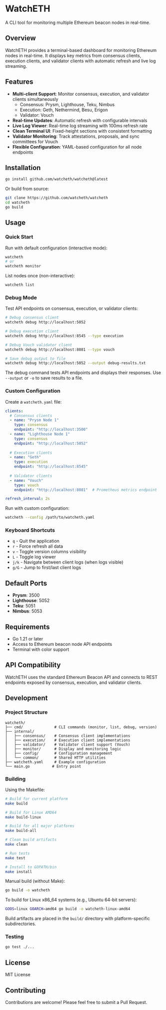 # WatchETH

A CLI tool for monitoring multiple Ethereum beacon nodes in real-time.

## Overview

WatchETH provides a terminal-based dashboard for monitoring Ethereum nodes in real-time. It displays key metrics from consensus clients, execution clients, and validator clients with automatic refresh and live log streaming.

## Features

- **Multi-client Support**: Monitor consensus, execution, and validator clients simultaneously
  - Consensus: Prysm, Lighthouse, Teku, Nimbus
  - Execution: Geth, Nethermind, Besu, Erigon
  - Validator: Vouch
- **Real-time Updates**: Automatic refresh with configurable intervals
- **Live Log Viewer**: Real-time log streaming with 100ms refresh rate
- **Clean Terminal UI**: Fixed-height sections with consistent formatting
- **Validator Monitoring**: Track attestations, proposals, and sync committees for Vouch
- **Flexible Configuration**: YAML-based configuration for all node endpoints

## Installation

```bash
go install github.com/watcheth/watcheth@latest
```

Or build from source:

```bash
git clone https://github.com/watcheth/watcheth
cd watcheth
go build
```

## Usage

### Quick Start

Run with default configuration (interactive mode):

```bash
watcheth
# or
watcheth monitor
```

List nodes once (non-interactive):

```bash
watcheth list
```

### Debug Mode

Test API endpoints on consensus, execution, or validator clients:

```bash
# Debug consensus client
watcheth debug http://localhost:5052

# Debug execution client  
watcheth debug http://localhost:8545 --type execution

# Debug Vouch validator client
watcheth debug http://localhost:8081 --type vouch

# Save debug output to file
watcheth debug http://localhost:5052 --output debug-results.txt
```

The debug command tests API endpoints and displays their responses. Use `--output` or `-o` to save results to a file.

### Custom Configuration

Create a `watcheth.yaml` file:

```yaml
clients:
  # Consensus clients
  - name: "Prysm Node 1"
    type: consensus
    endpoint: "http://localhost:3500"
  - name: "Lighthouse Node 1"
    type: consensus
    endpoint: "http://localhost:5052"
    
  # Execution clients
  - name: "Geth"
    type: execution
    endpoint: "http://localhost:8545"
    
  # Validator clients
  - name: "Vouch"
    type: vouch
    endpoint: "http://localhost:8081"  # Prometheus metrics endpoint

refresh_interval: 2s
```

Run with custom configuration:

```bash
watcheth --config /path/to/watcheth.yaml
```

### Keyboard Shortcuts

- `q` - Quit the application
- `r` - Force refresh all data
- `v` - Toggle version columns visibility
- `L` - Toggle log viewer
- `j/k` - Navigate between client logs (when logs visible)
- `g/G` - Jump to first/last client logs

## Default Ports

- **Prysm**: 3500
- **Lighthouse**: 5052
- **Teku**: 5051
- **Nimbus**: 5053

## Requirements

- Go 1.21 or later
- Access to Ethereum beacon node API endpoints
- Terminal with color support

## API Compatibility

WatchETH uses the standard Ethereum Beacon API and connects to REST endpoints exposed by consensus, execution, and validator clients.

## Development

### Project Structure

```
watcheth/
├── cmd/              # CLI commands (monitor, list, debug, version)
├── internal/
│   ├── consensus/    # Consensus client implementations
│   ├── execution/    # Execution client implementations
│   ├── validator/    # Validator client support (Vouch)
│   ├── monitor/      # Display and monitoring logic
│   ├── config/       # Configuration management
│   └── common/       # Shared HTTP utilities
├── watcheth.yaml     # Example configuration
└── main.go          # Entry point
```

### Building

Using the Makefile:

```bash
# Build for current platform
make build

# Build for Linux AMD64
make build-linux

# Build for all major platforms
make build-all

# Clean build artifacts
make clean

# Run tests
make test

# Install to GOPATH/bin
make install
```

Manual build (without Make):

```bash
go build -o watcheth
```

To build for Linux x86_64 systems (e.g., Ubuntu 64-bit servers):

```bash
GOOS=linux GOARCH=amd64 go build -o watcheth-linux-amd64
```

Build artifacts are placed in the `build/` directory with platform-specific subdirectories.

### Testing

```bash
go test ./...
```

## License

MIT License

## Contributing

Contributions are welcome! Please feel free to submit a Pull Request.
